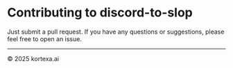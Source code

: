 # Contributing to discord-to-slop

Just submit a pull request. If you have any questions or suggestions, please feel free to open an issue.

-------------------
© 2025 kortexa.ai
